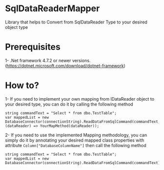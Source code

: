 # SqlDataReaderMapper
Library that helps to Convert from SqlDataReader Type to your desired object type


# Prerequisites
1- .Net framework 4.7.2 or newer versions. (https://dotnet.microsoft.com/download/dotnet-framework)


# How to?
1- If you need to implement your own mapping from IDataReader object to your desired type, you can do it by calling the following method
```
string commandText = "Select * from dbo.TestTable";
var mappedList = new DatabaseConnector(connectionString).ReadDataFromSqlCommand(commandText, (dataReader) => YourMapMethod(dataReader));
```

2- If you need to use the implemented Mapping methodology, you can simply do it by annotating your desired mapped class properties with attribute ```Column["DatabaseColumnName"]``` then call the following method
```
string commandText = "Select * from dbo.TestTable";
var mappedList = new DatabaseConnector(connectionString).ReadDataFromSqlCommand(commandText);
```
